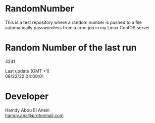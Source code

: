 # RandomNumber    
This is a test repository where a random number is pushed to a file automatically passwordless from a cron job in my Linux CentOS server    
# Random Number of the last run   
4241
      
Last update (GMT +1)    
08/22/22 04:00:01
# Developer    
Hamdy Abou El Anein   
hamdy.aea@protonmail.com
